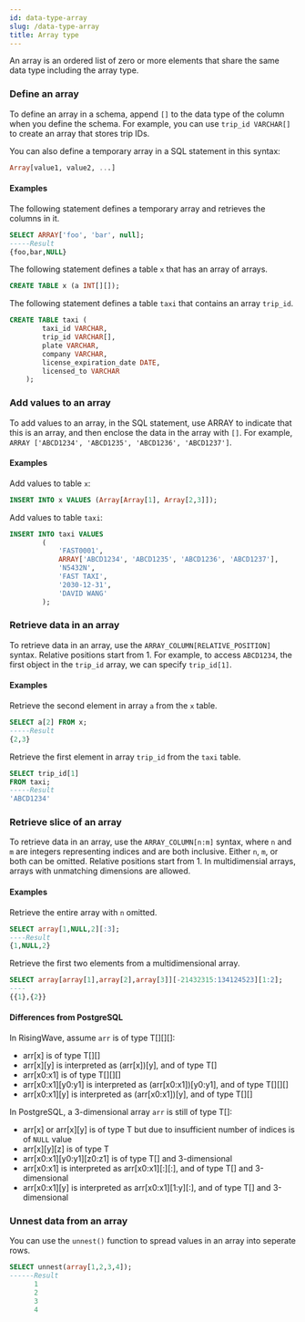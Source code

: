 ```yaml
---
id: data-type-array
slug: /data-type-array
title: Array type
---
```


An array is an ordered list of zero or more elements that share the same data type including the array type. 

### Define an array

To define an array in a schema, append `[]` to the data type of the column when you define the schema. For example, you can use `trip_id VARCHAR[]` to create an array that stores trip IDs.

You can also define a temporary array in a SQL statement in this syntax:
```sql
Array[value1, value2, ...]
```

#### Examples

The following statement defines a temporary array and retrieves the columns in it.

```sql
SELECT ARRAY['foo', 'bar', null];
-----Result
{foo,bar,NULL}
```

The following statement defines a table `x` that has an array of arrays.

```sql
CREATE TABLE x (a INT[][]);
```

The following statement defines a table `taxi` that contains an array `trip_id`.

```sql
CREATE TABLE taxi (
        taxi_id VARCHAR,
        trip_id VARCHAR[],
        plate VARCHAR,
        company VARCHAR,
        license_expiration_date DATE,
        licensed_to VARCHAR
    );
```


### Add values to an array

To add values to an array, in the SQL statement, use ARRAY to indicate that this is an array, and then enclose the data in the array with `[]`. For example, `ARRAY ['ABCD1234', 'ABCD1235', 'ABCD1236', 'ABCD1237']`.

#### Examples

Add values to table `x`:

```sql
INSERT INTO x VALUES (Array[Array[1], Array[2,3]]);
```

Add values to table `taxi`:
```sql
INSERT INTO taxi VALUES
        (
            'FAST0001',
            ARRAY['ABCD1234', 'ABCD1235', 'ABCD1236', 'ABCD1237'],
            'N5432N', 
            'FAST TAXI', 
            '2030-12-31', 
            'DAVID WANG'
        );
```

### Retrieve data in an array

To retrieve data in an array, use the `ARRAY_COLUMN[RELATIVE_POSITION]` syntax. Relative positions start from 1. For example, to access `ABCD1234`, the first object in the `trip_id` array, we can specify `trip_id[1]`.

#### Examples

Retrieve the second element in array `a` from the `x` table.
```sql
SELECT a[2] FROM x;
-----Result
{2,3}
```

Retrieve the first element in array `trip_id` from the `taxi` table.

```sql
SELECT trip_id[1] 
FROM taxi;
-----Result
'ABCD1234'
```

### Retrieve slice of an array

To retrieve data in an array, use the `ARRAY_COLUMN[n:m]` syntax, where `n` and `m` are integers representing indices and are both inclusive. Either `n`, `m`, or both can be omitted. Relative positions start from 1. In multidimensial arrays, arrays with unmatching dimensions are allowed.

#### Examples

Retrieve the entire array with `n` omitted.
```sql
SELECT array[1,NULL,2][:3];
----Result
{1,NULL,2}
```

Retrieve the first two elements from a multidimensional array.
```sql
SELECT array[array[1],array[2],array[3]][-21432315:134124523][1:2];
----
{{1},{2}}
```

#### Differences from PostgreSQL
In RisingWave, assume `arr` is of type T[][][]:

- arr[x] is of type T[][]
- arr[x][y] is interpreted as (arr[x])[y], and of type T[]
- arr[x0:x1] is of type T[][][]
- arr[x0:x1][y0:y1] is interpreted as (arr[x0:x1])[y0:y1], and of type T[][][]
- arr[x0:x1][y] is interpreted as (arr[x0:x1])[y], and of type T[][]

In PostgreSQL, a 3-dimensional array `arr` is still of type T[]:

- arr[x] or arr[x][y] is of type T but due to insufficient number of indices is of `NULL` value
- arr[x][y][z] is of type T
- arr[x0:x1][y0:y1][z0:z1] is of type T[] and 3-dimensional
- arr[x0:x1] is interpreted as arr[x0:x1][:][:], and of type T[] and 3-dimensional
- arr[x0:x1][y] is interpreted as arr[x0:x1][1:y][:], and of type T[] and 3-dimensional

### Unnest data from an array

You can use the `unnest()` function to spread values in an array into seperate rows.

```sql
SELECT unnest(array[1,2,3,4]);
------Result
      1
      2
      3
      4
```
